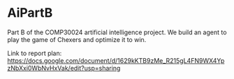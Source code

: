 # AiPartB
Part B of the COMP30024 artificial intelligence project. We build an agent to play the game of Chexers and optimize it to win.

Link to report plan:
https://docs.google.com/document/d/1629kKTB9zMe_R215gL4FN9WX4YpzNbXxi0WbNvHxVak/edit?usp=sharing